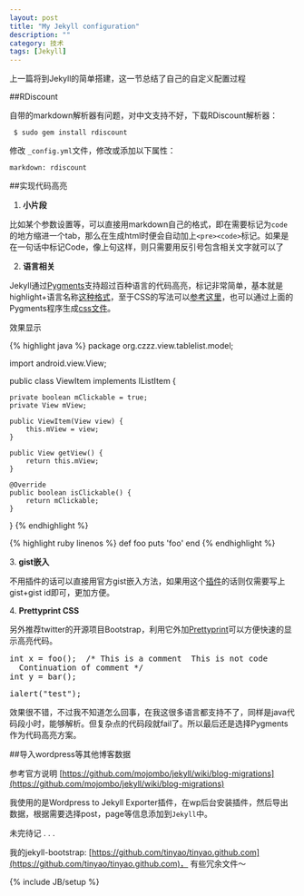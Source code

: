 ```yaml
---
layout: post
title: "My Jekyll configuration"
description: ""
category: 技术
tags: [Jekyll]
---
```


上一篇将到Jekyll的简单搭建，这一节总结了自己的自定义配置过程

##RDiscount

自带的markdown解析器有问题，对中文支持不好，下载RDiscount解析器：

<pre><code> $ sudo gem install rdiscount</code></pre>

修改 <code>_config.yml</code>文件，修改或添加以下属性：

	markdown: rdiscount

##实现代码高亮

1. **小片段**

比如某个参数设置等，可以直接用markdown自己的格式，即在需要标记为`code`的地方缩进一个tab，那么在生成html时便会自动加上`<pre><code>`标记。如果是在一句话中标记Code，像上句这样，则只需要用反引号包含相关文字就可以了

2. **语言相关**

Jekyll通过[Pygments](http://pygments.org/)支持超过百种语言的代码高亮，标记非常简单，基本就是highlight+语言名称[这种格式](https://github.com/mojombo/jekyll/wiki/Liquid-Extensions/)，至于CSS的写法可以[参考这里](https://github.com/mojombo/tpw/blob/master/css/syntax.css)，也可以通过上面的Pygments程序生成[css文件](http://tinyao.github.com/assets/css/syntax.css)。

效果显示

{% highlight java %}
package org.czzz.view.tablelist.model;

import android.view.View;

public class ViewItem implements IListItem {

	private boolean mClickable = true;
	private View mView;

	public ViewItem(View view) {
		this.mView = view;
	}

	public View getView() {
		return this.mView;
	}

	@Override
	public boolean isClickable() {
		return mClickable;
	}

}
{% endhighlight %}


{% highlight ruby linenos %}
def foo
  puts 'foo'
  end
{% endhighlight %}


3\. **gist嵌入**

不用插件的话可以直接用官方gist嵌入方法，如果用这个[插件](https://gist.github.com/1027674)的话则仅需要写上gist+gist id即可，更加方便。

4\. **Prettyprint CSS**

另外推荐twitter的开源项目Bootstrap，利用它外加[Prettyprint](http://code.google.com/p/google-code-prettify/)可以方便快速的显示高亮代码。

<pre class="prettyprint linenums">
int x = foo();  /* This is a comment  <span class="nocode">This is not code</span>
  Continuation of comment */
int y = bar();
</pre>

<pre class="prettyprint linenums">
ialert("test");
</pre>

效果很不错，不过我不知道怎么回事，在我这很多语言都支持不了，同样是java代码段小时，能够解析。但复杂点的代码段就fail了。所以最后还是选择Pygments作为代码高亮方案。

##导入wordpress等其他博客数据

参考官方说明 [https://github.com/mojombo/jekyll/wiki/blog-migrations](https://github.com/mojombo/jekyll/wiki/blog-migrations)

我使用的是Wordpress to Jekyll Exporter插件，在wp后台安装插件，然后导出数据，根据需要选择post，page等信息添加到<code>Jekyll</code>中。


未完待记 . . .

我的jekyll-bootstrap:  [https://github.com/tinyao/tinyao.github.com](https://github.com/tinyao/tinyao.github.com)， 有些冗余文件～


{% include JB/setup %}
